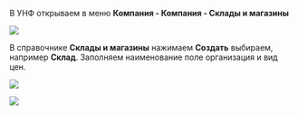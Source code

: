  В УНФ открываем в меню **Компания - Компания - Склады и магазины**
 
![](https://user-images.githubusercontent.com/132609167/241680216-12c4b474-b3bf-4bf3-9a09-1b2269a00bfb.png)

В справочнике **Склады и магазины** нажимаем **Создать** выбираем, например **Склад**. Заполняем наименование поле организация и вид цен.

![](https://user-images.githubusercontent.com/132609167/241680346-2eeaa7ff-d801-42d3-a702-04f853776f9d.png)


![](https://user-images.githubusercontent.com/132609167/241680454-4d60df39-2b16-40e2-a51c-461fc8a8f11c.png)
